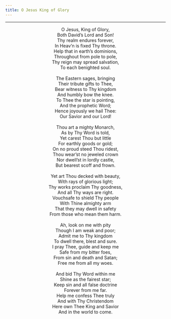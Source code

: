 ```yaml
---
title: O Jesus King of Glory
---
```


---
<center>
O Jesus, King of Glory,<br/>
Both David’s Lord and Son!<br/>
Thy realm endures forever,<br/>
In Heav’n is fixed Thy throne.<br/>
Help that in earth’s dominions,<br/>
Throughout from pole to pole,<br/>
Thy reign may spread salvation,<br/>
To each benighted soul.<br/>
<br/>
The Eastern sages, bringing<br/>
Their tribute gifts to Thee,<br/>
Bear witness to Thy kingdom<br/>
And humbly bow the knee.<br/>
To Thee the star is pointing,<br/>
And the prophetic Word;<br/>
Hence joyously we hail Thee:<br/>
Our Savior and our Lord!<br/>
<br/>
Thou art a mighty Monarch,<br/>
As by Thy Word is told,<br/>
Yet carest Thou but little<br/>
For earthly goods or gold;<br/>
On no proud steed Thou ridest,<br/>
Thou wear’st no jeweled crown<br/>
Nor dwell’st in lordly castle,<br/>
But bearest scoff and frown.<br/>
<br/>
Yet art Thou decked with beauty,<br/>
With rays of glorious light;<br/>
Thy works proclaim Thy goodness,<br/>
And all Thy ways are right.<br/>
Vouchsafe to shield Thy people<br/>
With Thine almighty arm<br/>
That they may dwell in safety<br/>
From those who mean them harm.<br/>
<br/>
Ah, look on me with pity<br/>
Though I am weak and poor;<br/>
Admit me to Thy kingdom<br/>
To dwell there, blest and sure.<br/>
I pray Thee, guide and keep me<br/>
Safe from my bitter foes,<br/>
From sin and death and Satan;<br/>
Free me from all my woes.<br/>
<br/>
And bid Thy Word within me<br/>
Shine as the fairest star;<br/>
Keep sin and all false doctrine<br/>
Forever from me far.<br/>
Help me confess Thee truly<br/>
And with Thy Christendom<br/>
Here own Thee King and Savior<br/>
And in the world to come.
</center>